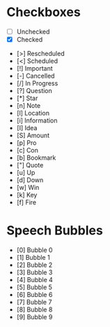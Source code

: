 
# Checkboxes

- [ ] Unchecked
- [x] Checked
- [>] Rescheduled
- [<] Scheduled
- [!] Important
- [-] Cancelled
- [/] In Progress
- [?] Question
- [*] Star
- [n] Note
- [l] Location
- [i] Information
- [I] Idea
- [S] Amount
- [p] Pro
- [c] Con
- [b] Bookmark
- ["] Quote
- [u] Up
- [d] Down
- [w] Win
- [k] Key
- [f] Fire

# Speech Bubbles 

- [0] Bubble 0
- [1] Bubble 1
- [2] Bubble 2
- [3] Bubble 3
- [4] Bubble 4
- [5] Bubble 5
- [6] Bubble 6
- [7] Bubble 7
- [8] Bubble 8
- [9] Bubble 9

